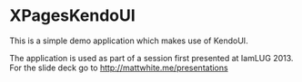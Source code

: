 XPagesKendoUI
=============

This is a simple demo application which makes use of KendoUI.

The application is used as part of a session first presented at IamLUG 2013. For the slide deck go to http://mattwhite.me/presentations

